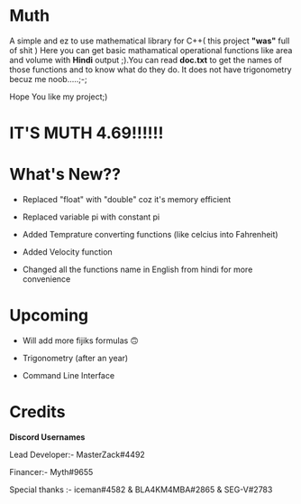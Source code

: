 # Muth
A simple and ez to use mathematical library for C++( this project **"was"** full of shit )
Here you can get basic mathamatical operational functions like area and volume with **Hindi** output ;).You can read **doc.txt** to get the names of those functions and to know what do they do. It does not have trigonometry becuz me noob.....;-;

Hope You like my project;)

# IT'S MUTH 4.69!!!!!!
# What's New??
   - Replaced "float" with "double" coz it's memory efficient

   - Replaced variable pi with constant pi
   
   - Added Temprature converting functions (like celcius into Fahrenheit)

   - Added Velocity function

   - Changed all the functions name in English from hindi for more convenience 

# Upcoming
 - Will add more fijiks formulas 🙃

 - Trigonometry (after an year)

 - Command Line Interface 


# Credits
**Discord Usernames**

Lead Developer:- MasterZack#4492

Financer:- Myth#9655

Special thanks :- iceman#4582 & BLA4KM4MBA#2865 & SEG-V#2783



